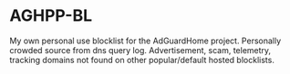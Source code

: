 # AGHPP-BL
My own personal use blocklist for the AdGuardHome project. Personally crowded source from dns query log. Advertisement, scam, telemetry, tracking domains not found on other popular/default hosted blocklists.
